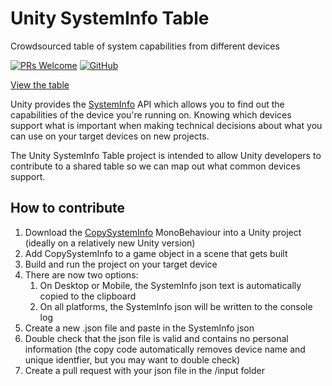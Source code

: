 # Unity SystemInfo Table

Crowdsourced table of system capabilities from different devices

[![PRs Welcome](https://img.shields.io/badge/PRs-welcome-blue.svg)](http://makeapullrequest.com) [![GitHub](https://img.shields.io/github/license/mvi/UnitySystemInfoTable)](https://github.com/mvi/UnitySystemInfoTable/blob/master/LICENSE)

[View the table](https://mvi.github.io/UnitySystemInfoTable/)

Unity provides the [SystemInfo](https://docs.unity3d.com/ScriptReference/SystemInfo.html) API which allows you to find out the capabilities of the device you're running on. Knowing which devices support what is important when making technical decisions about what you can use on your target devices on new projects.

The Unity SystemInfo Table project is intended to allow Unity developers to contribute to a shared table so we can map out what common devices support.

## How to contribute

1. Download the [CopySystemInfo](https://github.com/mvi/UnitySystemInfoTable/blob/main/CopySystemInfo.cs) MonoBehaviour into a Unity project (ideally on a relatively new Unity version)
2. Add CopySystemInfo to a game object in a scene that gets built
3. Build and run the project on your target device
4. There are now two options:
    1. On Desktop or Mobile, the SystemInfo json text is automatically copied to the clipboard
    2. On all platforms, the SystemInfo json will be written to the console log
5. Create a new .json file and paste in the SystemInfo json
6. Double check that the json file is valid and contains no personal information (the copy code automatically removes device name and unique identfier, but you may want to double check)
7. Create a pull request with your json file in the /input folder
